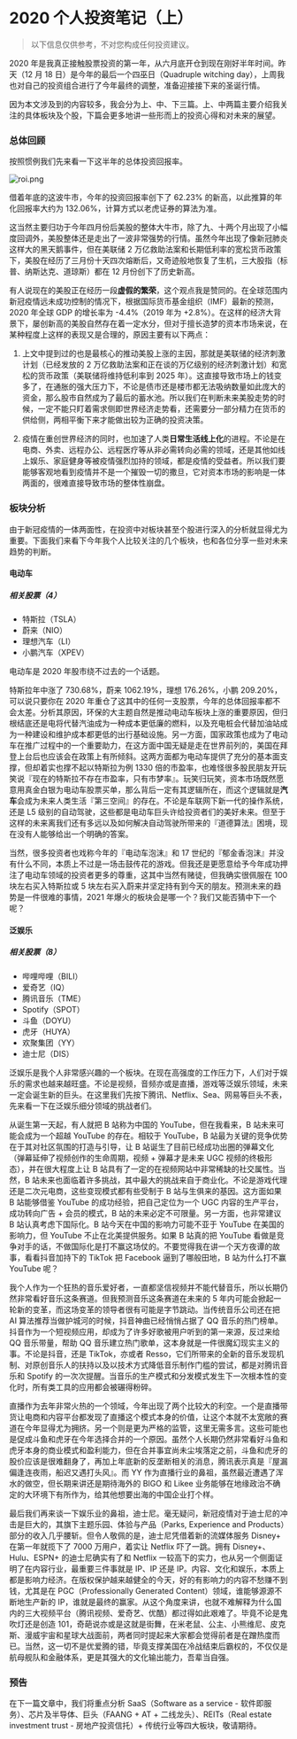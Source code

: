 # 2020 个人投资笔记（上）

> 以下信息仅供参考，不对您构成任何投资建议。

2020 年是我真正接触股票投资的第一年，从六月底开仓到现在刚好半年时间。昨天（12 月 18 日）是今年的最后一个四巫日（Quadruple witching day），上周我也对自己的投资组合进行了今年最终的调整，准备迎接接下来的圣诞行情。

因为本文涉及到的内容较多，我会分为上、中、下三篇。上、中两篇主要介绍我关注的具体板块及个股，下篇会更多地讲一些形而上的投资心得和对未来的展望。

### 总体回顾

按照惯例我们先来看一下这半年的总体投资回报率。

![roi.png](https://s3.ax1x.com/2020/12/19/rNjxQU.png)

借着年底的这波牛市，今年的投资回报率创下了 62.23% 的新高，以此推算的年化回报率大约为 132.06%，计算方式以老虎证券的算法为准。

这当然主要归功于今年四月份后美股的整体大牛市，除了九、十两个月出现了小幅度回调外，美股整体还是走出了一波非常强势的行情。虽然今年出现了像新冠肺炎这样大的黑天鹅事件，但在美联储 2 万亿救助法案和长期低利率的宽松货币政策下，美股在经历了三月份十天四次熔断后，又奇迹般地恢复了生机，三大股指（标普、纳斯达克、道琼斯）都在 12 月份创下了历史新高。

有人说现在的美股正在经历一段**虚假的繁荣**，这个观点我是赞同的。在全球范围内新冠疫情远未成功控制的情况下，根据国际货币基金组织（IMF）最新的预测，2020 年全球 GDP 的增长率为 -4.4%（2019 年为 +2.8%）。在这样的经济大背景下，屡创新高的美股自然存在着一定水分，但对于擅长造梦的资本市场来说，在某种程度上这样的表现又是合理的，原因主要有以下两点：

1. 上文中提到过的也是最核心的推动美股上涨的主因，那就是美联储的经济刺激计划（已经发放的 2 万亿救助法案和正在谈的万亿级别的经济刺激计划）和宽松的货币政策（美联储将维持低利率到 2025 年）。这直接导致市场上的钱变多了，在通胀的强大压力下，不论是债市还是楼市都无法吸纳数量如此庞大的资金，那么股市自然成为了最后的蓄水池。所以我们在判断未来美股走势的时候，一定不能只盯着需求侧即世界经济走势看，还需要分一部分精力在货币的供给侧，两相平衡下来才能做出较为正确的投资决策。

2. 疫情在重创世界经济的同时，也加速了人类**日常生活线上化**的进程。不论是在电商、外卖、远程办公、远程医疗等从非必需转向必需的领域，还是其他如线上娱乐、家庭健身等被疫情强烈加持的领域，都是疫情的受益者。所以我们要能够客观地看到疫情并不是一个摧毁一切的撒旦，它对资本市场的影响是一体两面的，很难直接导致市场的整体性崩盘。

### 板块分析

由于新冠疫情的一体两面性，在投资中对板块甚至个股进行深入的分析就显得尤为重要。下面我们来看下今年我个人比较关注的几个板块，也和各位分享一些对未来趋势的判断。

#### 电动车
##### 相关股票（4）
* 特斯拉（TSLA）
* 蔚来（NIO）
* 理想汽车（LI）
* 小鹏汽车（XPEV）

电动车是 2020 年股市绕不过去的一个话题。

特斯拉年中涨了 730.68%，蔚来 1062.19%，理想 176.26%，小鹏 209.20%，可以说只要你在 2020 年重仓了这其中的任何一支股票，今年的总体回报率都不会太差。分析其原因，环保的大主题自然是推动电动车板块上涨的重要原因，但归根结底还是电将代替汽油成为一种成本更低廉的燃料，以及充电桩会代替加油站成为一种建设和维护成本都更低的出行基础设施。另一方面，国家政策也成为了电动车在推广过程中的一个重要助力，在这方面中国无疑是走在世界前列的，美国在拜登上台后也应该会在政策上有所倾斜。这两方面都为电动车提供了充分的基本面支撑，但却着实也撑不起以特斯拉为例 1330 倍的市盈率，也难怪很多股民朋友开玩笑说『现在的特斯拉不存在市盈率，只有市梦率』。玩笑归玩笑，资本市场既然愿意用真金白银为电动车股票买单，那么背后一定有其逻辑所在，而这个逻辑就是**汽车**会成为未来人类生活『第三空间』的存在。不论是车联网下新一代的操作系统，还是 L5 级别的自动驾驶，这些都是电动车巨头许给投资者们的美好未来。但至于这样的未来离我们还有多远以及如何解决自动驾驶所带来的『道德算法』困境，现在没有人能够给出一个明确的答案。

当然，很多投资者也戏称今年的『电动车泡沫』和 17 世纪的『郁金香泡沫』并没有什么不同，本质上不过是一场击鼓传花的游戏。但我还是更愿意给予今年成功押注了电动车领域的投资者更多的尊重，这其中当然有赌徒，但我确实很佩服在 100 块左右买入特斯拉或 5 块左右买入蔚来并坚定持有到今天的朋友。预测未来的趋势是一件很难的事情，2021 年爆火的板块会是哪一个？我们又能否猜中下一个呢？

#### 泛娱乐
##### 相关股票（8）
* 哔哩哔哩（BILI）
* 爱奇艺（IQ）
* 腾讯音乐（TME）
* Spotify（SPOT）
* 斗鱼（DOYU）
* 虎牙（HUYA）
* 欢聚集团（YY）
* 迪士尼（DIS）

泛娱乐是我个人非常感兴趣的一个板块。在现在高强度的工作压力下，人们对于娱乐的需求也越来越旺盛。不论是视频，音频亦或是直播，游戏等泛娱乐领域，未来一定会诞生新的巨头。在这里我们先按下腾讯、Netflix、Sea、网易等巨头不表，先来看一下在泛娱乐细分领域的挑战者们。

从诞生第一天起，有人就把 B 站称为中国的 YouTube，但在我看来，B 站未来可能会成为一个超越 YouTube 的存在。相较于 YouTube，B 站最为关键的竞争优势在于其对社区氛围的打造与引导，让 B 站诞生了目前已经成功出圈的弹幕文化（弹幕延伸了视频创作的生命周期，视频 + 弹幕才是未来 UGC 视频的终极形态），并在很大程度上让 B 站具有了一定的在视频网站中非常稀缺的社交属性。当然，B 站未来也面临着许多挑战，其中最大的挑战来自于商业化。不论是游戏代理还是二次元电商，这些变现模式都有些受制于 B 站与生俱来的基因。这方面如果 B 站能够借鉴 YouTube 的成功经验，把自己定位为一个 UGC 内容的生产平台，成功转向广告 + 会员的模式，B 站的未来必定不可限量。另一方面，也非常建议 B 站认真考虑下国际化。B 站今天在中国的影响力可能不亚于 YouTube 在美国的影响力，但 YouTube 不止在北美提供服务。如果 B 站真的把 YouTube 看做是竞争对手的话，不做国际化是打不赢这场仗的。不要觉得我在讲一个天方夜谭的故事，看看抖音加持下的 TikTok 把 Facebook 逼到了哪般田地，B 站为什么打不赢 YouTube 呢？

我个人作为一个狂热的音乐爱好者，一直都坚信视频并不能代替音乐，所以长期仍然非常看好音乐这条赛道。但我预测音乐这条赛道在未来的 5 年内可能会掀起一轮新的变革，而这场变革的领导者很有可能是字节跳动。当传统音乐公司还在把 AI 算法推荐当做护城河的时候，抖音神曲已经悄悄占据了 QQ 音乐的热门榜单。抖音作为一个短视频应用，却成为了许多好歌被用户听到的第一来源，反过来给 QQ 音乐带量，帮助 QQ 音乐建立热门歌单，这本身就是一件很魔幻现实主义的事。不论是抖音，还是 TikTok，亦或者 Resso，它们所带来的全新的音乐发现机制、对原创音乐人的扶持以及以技术方式降低音乐制作门槛的尝试，都是对腾讯音乐和 Spotify 的一次次提醒。当音乐的生产模式和分发模式发生下一次根本性的变化时，所有类工具的应用都会被碾得粉碎。

直播作为去年非常火热的一个领域，今年出现了两个比较大的利空。一个是直播带货让电商和内容平台都发现了直播这个模式本身的价值，让这个本就不太宽敞的赛道在今年显得尤为拥挤。另一个则是更为严格的监管，这里无需多言。这些可能也是促成斗鱼和虎牙在今年选择合并的一个原因。虽然个人长期仍然非常看好斗鱼和虎牙本身的商业模式和盈利能力，但在合并事宜尚未尘埃落定之前，斗鱼和虎牙的股价应该是很难翻身了，再加上年底新的反垄断相关的消息，腾讯表示真是『屋漏偏逢连夜雨，船迟又遇打头风』。而 YY 作为直播行业的鼻祖，虽然最近遭遇了浑水的做空，但长期来讲还是期待海外的 BIGO 和 Likee 业务能够在地缘政治不确定的大环境下有所作为，给其他想要出海的中国企业打个样。

最后我们再来谈一下娱乐业的鼻祖，迪士尼。毫无疑问，新冠疫情对于迪士尼的冲击是巨大的，其旗下主题乐园、体验与产品（Parks, Experience and Products）部分的收入几乎腰斩。但令人敬佩的是，迪士尼凭借着新的流媒体服务 Disney+ 在第一年就揽下了 7000 万用户，着实让 Netflix 吓了一跳。拥有 Disney+、Hulu、ESPN+ 的迪士尼确实有了和 Netflix 一较高下的实力，也从另一个侧面证明了在内容行业，最重要三件事就是 IP、IP 还是 IP。内容、文化和娱乐，本质上都是影响力经济。在版权保护越来越健全的今天，好的有影响力的内容不愁赚不到钱，尤其是在 PGC（Professionally Generated Content）领域，谁能够源源不断地生产新的 IP，谁就是最终的赢家。从这个角度来讲，也就不难解释为什么国内的三大视频平台（腾讯视频、爱奇艺、优酷）都过得如此艰难了。毕竟不论是鬼吹灯还是创造 101，奇葩说亦或是这就是街舞，在米老鼠、公主、小熊维尼、皮克斯、漫威宇宙和星球大战面前，两者同时提起来大家都会觉得前者是在蹭热度而已。当然，这一切不是优爱腾的错，毕竟支撑美国在冷战结束后霸权的，不仅仅是航母舰队和金融体系，更是其强大的文化输出能力，吾辈当自强。

### 预告

在下一篇文章中，我们将重点分析 SaaS（Software as a service - 软件即服务）、芯片及半导体、巨头（FAANG + AT + 二线龙头）、REITs（Real estate investment trust - 房地产投资信托）+ 传统行业等四大板块，敬请期待。